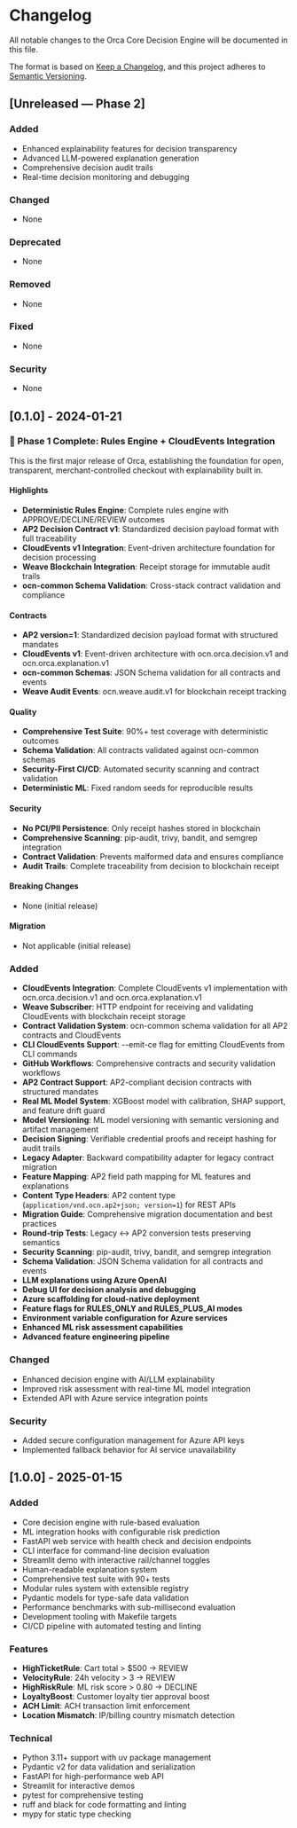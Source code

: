 # Changelog

All notable changes to the Orca Core Decision Engine will be documented in this file.

The format is based on [Keep a Changelog](https://keepachangelog.com/en/1.0.0/),
and this project adheres to [Semantic Versioning](https://semver.org/spec/v2.0.0.html).

## [Unreleased — Phase 2]

### Added
- Enhanced explainability features for decision transparency
- Advanced LLM-powered explanation generation
- Comprehensive decision audit trails
- Real-time decision monitoring and debugging

### Changed
- None

### Deprecated
- None

### Removed
- None

### Fixed
- None

### Security
- None

## [0.1.0] - 2024-01-21

### 🎯 Phase 1 Complete: Rules Engine + CloudEvents Integration

This is the first major release of Orca, establishing the foundation for open, transparent, merchant-controlled checkout with explainability built in.

#### Highlights
- **Deterministic Rules Engine**: Complete rules engine with APPROVE/DECLINE/REVIEW outcomes
- **AP2 Decision Contract v1**: Standardized decision payload format with full traceability
- **CloudEvents v1 Integration**: Event-driven architecture foundation for decision processing
- **Weave Blockchain Integration**: Receipt storage for immutable audit trails
- **ocn-common Schema Validation**: Cross-stack contract validation and compliance

#### Contracts
- **AP2 version=1**: Standardized decision payload format with structured mandates
- **CloudEvents v1**: Event-driven architecture with ocn.orca.decision.v1 and ocn.orca.explanation.v1
- **ocn-common Schemas**: JSON Schema validation for all contracts and events
- **Weave Audit Events**: ocn.weave.audit.v1 for blockchain receipt tracking

#### Quality
- **Comprehensive Test Suite**: 90%+ test coverage with deterministic outcomes
- **Schema Validation**: All contracts validated against ocn-common schemas
- **Security-First CI/CD**: Automated security scanning and contract validation
- **Deterministic ML**: Fixed random seeds for reproducible results

#### Security
- **No PCI/PII Persistence**: Only receipt hashes stored in blockchain
- **Comprehensive Scanning**: pip-audit, trivy, bandit, and semgrep integration
- **Contract Validation**: Prevents malformed data and ensures compliance
- **Audit Trails**: Complete traceability from decision to blockchain receipt

#### Breaking Changes
- None (initial release)

#### Migration
- Not applicable (initial release)

### Added
- **CloudEvents Integration**: Complete CloudEvents v1 implementation with ocn.orca.decision.v1 and ocn.orca.explanation.v1
- **Weave Subscriber**: HTTP endpoint for receiving and validating CloudEvents with blockchain receipt storage
- **Contract Validation System**: ocn-common schema validation for all AP2 contracts and CloudEvents
- **CLI CloudEvents Support**: --emit-ce flag for emitting CloudEvents from CLI commands
- **GitHub Workflows**: Comprehensive contracts and security validation workflows
- **AP2 Contract Support**: AP2-compliant decision contracts with structured mandates
- **Real ML Model System**: XGBoost model with calibration, SHAP support, and feature drift guard
- **Model Versioning**: ML model versioning with semantic versioning and artifact management
- **Decision Signing**: Verifiable credential proofs and receipt hashing for audit trails
- **Legacy Adapter**: Backward compatibility adapter for legacy contract migration
- **Feature Mapping**: AP2 field path mapping for ML features and explanations
- **Content Type Headers**: AP2 content type (`application/vnd.ocn.ap2+json; version=1`) for REST APIs
- **Migration Guide**: Comprehensive migration documentation and best practices
- **Round-trip Tests**: Legacy ↔ AP2 conversion tests preserving semantics
- **Security Scanning**: pip-audit, trivy, bandit, and semgrep integration
- **Schema Validation**: JSON Schema validation for all contracts and events
- **LLM explanations using Azure OpenAI**
- **Debug UI for decision analysis and debugging**
- **Azure scaffolding for cloud-native deployment**
- **Feature flags for RULES_ONLY and RULES_PLUS_AI modes**
- **Environment variable configuration for Azure services**
- **Enhanced ML risk assessment capabilities**
- **Advanced feature engineering pipeline**

### Changed
- Enhanced decision engine with AI/LLM explainability
- Improved risk assessment with real-time ML model integration
- Extended API with Azure service integration points

### Security
- Added secure configuration management for Azure API keys
- Implemented fallback behavior for AI service unavailability

## [1.0.0] - 2025-01-15

### Added
- Core decision engine with rule-based evaluation
- ML integration hooks with configurable risk prediction
- FastAPI web service with health check and decision endpoints
- CLI interface for command-line decision evaluation
- Streamlit demo with interactive rail/channel toggles
- Human-readable explanation system
- Comprehensive test suite with 90+ tests
- Modular rules system with extensible registry
- Pydantic models for type-safe data validation
- Performance benchmarks with sub-millisecond evaluation
- Development tooling with Makefile targets
- CI/CD pipeline with automated testing and linting

### Features
- **HighTicketRule**: Cart total > $500 → REVIEW
- **VelocityRule**: 24h velocity > 3 → REVIEW
- **HighRiskRule**: ML risk score > 0.80 → DECLINE
- **LoyaltyBoost**: Customer loyalty tier approval boost
- **ACH Limit**: ACH transaction limit enforcement
- **Location Mismatch**: IP/billing country mismatch detection

### Technical
- Python 3.11+ support with uv package management
- Pydantic v2 for data validation and serialization
- FastAPI for high-performance web API
- Streamlit for interactive demos
- pytest for comprehensive testing
- ruff and black for code formatting and linting
- mypy for static type checking
